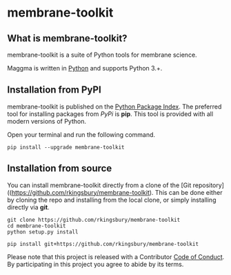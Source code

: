 # membrane-toolkit

## What is membrane-toolkit?

membrane-toolkit is a suite of Python tools for membrane science.

Maggma is written in [Python](http://docs.python-guide.org/en/latest/) and supports Python 3.+.

## Installation from PyPI

membrane-toolkit is published on the [Python Package Index](https://pypi.org/project/membrane_toolkit/).
The preferred tool for installing packages from *PyPi* is **pip**.  This tool is provided with all modern
versions of Python.

Open your terminal and run the following command.

``` shell
pip install --upgrade membrane-toolkit
```

## Installation from source

You can install membrane-toolkit directly from a clone of the 
[Git repository]((https://github.com/rkingsbury/membrane-toolkit). This can be done either by cloning the 
repo and installing from the local clone, or simply installing directly via **git**.

``` shell tab="Local Clone"
git clone https://github.com/rkingsbury/membrane-toolkit
cd membrane-toolkit
python setup.py install
```

``` shell tab="Direct Git"
pip install git+https://github.com/rkingsbury/membrane-toolkit
```

Please note that this project is released with a Contributor [Code of Conduct](../CODE_OF_CONDUCT.md). By participating in this project you 
agree to abide by its terms.
